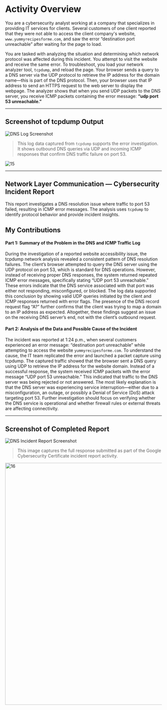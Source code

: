 # Activity Overview

You are a cybersecurity analyst working at a company that specializes in providing IT services for clients. Several customers of one client reported that they were not able to access the client company's website, `www.yummyrecipesforme.com`, and saw the error “destination port unreachable” after waiting for the page to load.

You are tasked with analyzing the situation and determining which network protocol was affected during this incident. You attempt to visit the website and receive the same error. To troubleshoot, you load your network analyzer tool, `tcpdump`, and reload the page. Your browser sends a query to a DNS server via the UDP protocol to retrieve the IP address for the domain name—this is part of the DNS protocol. Then, your browser uses that IP address to send an HTTPS request to the web server to display the webpage. The analyzer shows that when you send UDP packets to the DNS server, you receive ICMP packets containing the error message: **“udp port 53 unreachable.”**

---

## Screenshot of tcpdump Output  
![DNS Log Screenshot](screenshots/dns-tcpdump-log.png)  
> This log data captured from `tcpdump` supports the error investigation. It shows outbound DNS queries via UDP and incoming ICMP responses that confirm DNS traffic failure on port 53.

![15](https://github.com/user-attachments/assets/5774eb91-1463-4934-9dbf-1287a3c5d0c8)

---

## Network Layer Communication — Cybersecurity Incident Report

This report investigates a DNS resolution issue where traffic to port 53 failed, resulting in ICMP error messages. The analysis uses `tcpdump` to identify protocol behavior and provide incident insights.

## My Contributions

#### Part 1: Summary of the Problem in the DNS and ICMP Traffic Log

During the investigation of a reported website accessibility issue, the tcpdump network analysis revealed a consistent pattern of DNS resolution failures. The client’s browser attempted to query the DNS server using the UDP protocol on port 53, which is standard for DNS operations. However, instead of receiving proper DNS responses, the system returned repeated ICMP error messages, specifically stating “UDP port 53 unreachable.” These errors indicate that the DNS service associated with that port was either not responding, misconfigured, or blocked. The log data supported this conclusion by showing valid UDP queries initiated by the client and ICMP responses returned with error flags. The presence of the DNS record request flag “A?” further confirms that the client was trying to map a domain to an IP address as expected. Altogether, these findings suggest an issue on the receiving DNS server’s end, not with the client’s outbound request.



#### Part 2: Analysis of the Data and Possible Cause of the Incident

The incident was reported at 1:24 p.m., when several customers experienced an error message: “destination port unreachable” while attempting to access the website `yummyrecipesforme.com`. To understand the cause, the IT team replicated the error and launched a packet capture using tcpdump. The captured traffic showed that the browser sent a DNS query using UDP to retrieve the IP address for the website domain. Instead of a successful response, the system received ICMP packets with the error message “UDP port 53 unreachable.” This indicated that traffic to the DNS server was being rejected or not answered. The most likely explanation is that the DNS server was experiencing service interruption—either due to a misconfiguration, an outage, or possibly a Denial of Service (DoS) attack targeting port 53. Further investigation should focus on verifying whether the DNS service is operational and whether firewall rules or external threats are affecting connectivity.

---

## Screenshot of Completed Report  
![DNS Incident Report Screenshot](screenshots/dns-icmp-report.png)  
> This image captures the full response submitted as part of the Google Cybersecurity Certificate incident report activity.

<img width="584" height="777" alt="16" src="https://github.com/user-attachments/assets/acf239a3-32a1-4f85-85cd-906750f25e97" />
